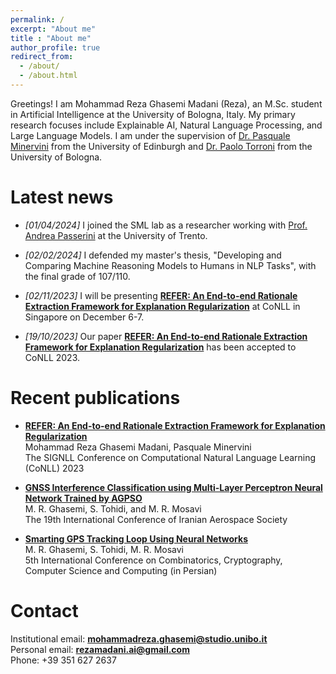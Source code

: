 ```yaml
---
permalink: /
excerpt: "About me"
title : "About me"
author_profile: true
redirect_from: 
  - /about/
  - /about.html
---
```


Greetings! I am Mohammad Reza Ghasemi Madani (Reza), an M.Sc. student in Artificial Intelligence at the University of Bologna, Italy. My primary research focuses include Explainable AI, Natural Language Processing, and Large Language Models. I am under the supervision of [Dr. Pasquale Minervini](https://scholar.google.it/citations?user=9sk6CSgAAAAJ&hl=it) from the University of Edinburgh and [Dr. Paolo Torroni](https://scholar.google.com/citations?user=uOZZjwsAAAAJ) from the University of Bologna.

# Latest news
* _[01/04/2024]_ I joined the SML lab as a researcher working with [Prof. Andrea Passerini](https://disi.unitn.it/~passerini/) at the University of Trento.

* _[02/02/2024]_ I defended my master's thesis, "Developing and Comparing Machine Reasoning Models to Humans in NLP Tasks", with the final grade of 107/110.

* _[02/11/2023]_ I will be presenting **[REFER: An End-to-end Rationale Extraction Framework for Explanation Regularization](https://arxiv.org/abs/2310.14418)** at CoNLL in Singapore on December 6-7.

* _[19/10/2023]_ Our paper **[REFER: An End-to-end Rationale Extraction Framework for Explanation Regularization](https://arxiv.org/abs/2310.14418)** has been accepted to CoNLL 2023.

# Recent publications
* **[REFER: An End-to-end Rationale Extraction Framework for Explanation Regularization](https://arxiv.org/abs/2310.14418)**  
Mohammad Reza Ghasemi Madani, Pasquale Minervini  
The SIGNLL Conference on Computational Natural Language Learning (CoNLL) 2023

* **[GNSS Interference Classification using Multi-Layer Perceptron Neural Network Trained by AGPSO](https://en.civilica.com/doc/1362254/)**  
M. R. Ghasemi, S. Tohidi, and M. R. Mosavi  
The 19th International Conference of Iranian Aerospace Society

* **[Smarting GPS Tracking Loop Using Neural Networks](http://i4c.iust.ac.ir/UPL/Paper2020/accpapers/i4c2020-1016.pdf)**  
M. R. Ghasemi, S. Tohidi, M. R. Mosavi  
5th International Conference on Combinatorics, Cryptography, Computer Science and Computing (in Persian)

# Contact
Institutional email: [**mohammadreza.ghasemi@studio.unibo.it**](mailto:mohammadreza.ghasemi@studio.unibo.it)  
Personal email: [**rezamadani.ai@gmail.com**](mailto:rezamadani.ai@gmail.com)  
Phone: +39 351 627 2637  
